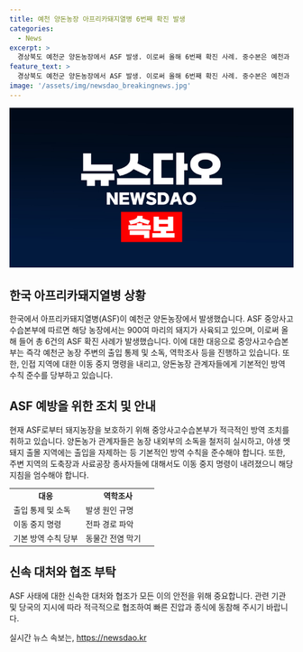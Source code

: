 ```yaml
---
title: 예천 양돈농장 아프리카돼지열병 6번째 확진 발생
categories:
  - News
excerpt: >
  경상북도 예천군 양돈농장에서 ASF 발생. 이로써 올해 6번째 확진 사례. 중수본은 예천과 인접지역의 이동 중지 명령을 내림. 출입 통제, 역학조사, 매몰처분, 소독 등 적극 대응 중. 또한 농가에 기본 방역수칙 준수를 당부. 300자 
feature_text: >
  경상북도 예천군 양돈농장에서 ASF 발생. 이로써 올해 6번째 확진 사례. 중수본은 예천과 인접지역의 이동 중지 명령을 내림. 출입 통제, 역학조사, 매몰처분, 소독 등 적극 대응 중. 또한 농가에 기본 방역수칙 준수를 당부. 300자 
image: '/assets/img/newsdao_breakingnews.jpg'
---
```


<p><img src="/assets/img/newsdao_breakingnews.jpg" alt="flaretime 속보" /></p>

<h2 data-ke-size="size26">한국 아프리카돼지열병 상황</h2>

<p data-ke-size="size16">한국에서 아프리카돼지열병(ASF)이 예천군 양돈농장에서 발생했습니다. ASF 중앙사고수습본부에 따르면 해당 농장에서는 900여 마리의 돼지가 사육되고 있으며, 이로써 올해 들어 총 6건의 ASF 확진 사례가 발생했습니다. 이에 대한 대응으로 중앙사고수습본부는 즉각 예천군 농장 주변의 출입 통제 및 소독, 역학조사 등을 진행하고 있습니다. 또한, 인접 지역에 대한 이동 중지 명령을 내리고, 양돈농장 관계자들에게 기본적인 방역 수칙 준수를 당부하고 있습니다.</p>

<h2 data-ke-size="size26">ASF 예방을 위한 조치 및 안내</h2>

<p data-ke-size="size16">현재 ASF로부터 돼지농장을 보호하기 위해 중앙사고수습본부가 적극적인 방역 조치를 취하고 있습니다. 양돈농가 관계자들은 농장 내외부의 소독을 철저히 실시하고, 야생 멧돼지 출몰 지역에는 출입을 자제하는 등 기본적인 방역 수칙을 준수해야 합니다. 또한, 주변 지역의 도축장과 사료공장 종사자들에 대해서도 이동 중지 명령이 내려졌으니 해당 지침을 엄수해야 합니다.</p>

<table>
  <colgroup>
    <col width="50%">
    <col width="50%">
  </colgroup>
  <tr>
    <td style="text-align: center; height: 17px;"><b>대응</b></td>
    <td style="text-align: center; height: 17px;"><b>역학조사</b></td>
  </tr>
  <tr>
    <td>출입 통제 및 소독</td>
    <td>발생 원인 규명</td>
  </tr>
  <tr>
    <td>이동 중지 명령</td>
    <td>전파 경로 파악</td>
  </tr>
  <tr>
    <td>기본 방역 수칙 당부</td>
    <td>동물간 전염 막기</td>
  </tr>
</table>

<h2 data-ke-size="size26">신속 대처와 협조 부탁</h2>

<p data-ke-size="size16">ASF 사태에 대한 신속한 대처와 협조가 모든 이의 안전을 위해 중요합니다. 관련 기관 및 당국의 지시에 따라 적극적으로 협조하여 빠른 진압과 종식에 동참해 주시기 바랍니다.</p>
실시간 뉴스 속보는, <a href="https://newsdao.kr" rel="dofollow">https://newsdao.kr</a>


